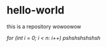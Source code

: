 # hello-world
this is a repository wowoowow

<i am coding weeeeeeeeeee>
  
  for (int i = 0; i < n: i++)
   pshshshshshsh
